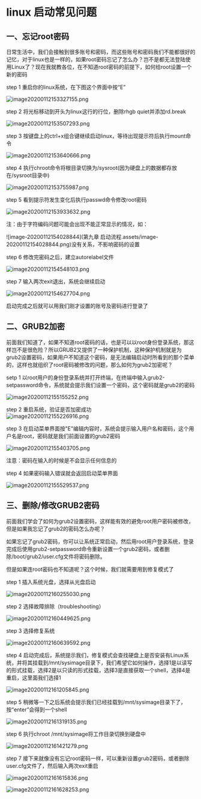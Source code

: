 # linux 启动常见问题

## 一、忘记root密码

日常生活中，我们会接触到很多账号和密码，而这些账号和密码我们不能都很好的记忆，对于linux也是一样的，如果root密码忘记了怎么办？岂不是都无法登陆使用Linux了？现在我就教各位，在不知道root密码的前提下，如何给root设置一个新的密码

step 1 重启你的linux系统，在下图这个界面中按“E”

​![image20200112153327155.png](assets/image20200112153327155-20230610173810-161xusl.png)​

step 2 将光标移动到开头为linux这行的行位，删除rhgb quiet并添加rd.break

​![image20200112153507293.png](assets/image20200112153507293-20230610173810-0kqd047.png)​

step 3 按键盘上的ctrl+x组合键继续启动linux，等待出现提示符后执行mount命令

​![image20200112153640666.png](assets/image20200112153640666-20230610173810-icu7tvh.png)​

step 4 执行chroot命令将根目录切换为/sysroot(因为硬盘上的数据都存放在/sysroot目录中)

​![image20200112153755987.png](assets/image20200112153755987-20230610173810-1ut40qq.png)​

step 5 看到提示符发生变化后执行passwd命令修改root密码

​![image20200112153933632.png](assets/image20200112153933632-20230610173810-0wlubzv.png)​

注：由于字符编码问题可能会出现不能正常显示的情况，如：

![image-20200112154028844](第九章 启动流程.assets/image-20200112154028844.png)没有关系，不影响密码的设置

step 6 修改完密码之后，建立autorelabel文件

​![image20200112154548103.png](assets/image20200112154548103-20230610173810-9pa3fw3.png)​

step 7 输入两次exit退出，系统会继续启动

​![image20200112154627704.png](assets/image20200112154627704-20230610173810-gkmg164.png)​

启动完成之后就可以用我们刚才设置的账号及密码进行登录了

## 二、GRUB2加密

前面我们知道了，如果不知道root密码的话，也是可以以root身份登录系统，那这样岂不是很危险？所以GRUB2又提供了一种保护机制，这种保护机制就是为grub2设置密码，如果用户不知道这个密码，是无法编辑启动时所看到的那个菜单的，这样也就组织了root密码被修改的问题，那么如何为grub2加密呢？

setp 1 以root用户的身份登录系统并打开终端，在终端中输入grub2-setpassword命令，系统就会提示我们设置一个密码，这个密码就是grub2的密码

​![image20200112155155252.png](assets/image20200112155155252-20230610173810-ox64bqm.png)​

step 2 重启系统，验证是否加密成功  
​![image20200112155226916.png](assets/image20200112155226916-20230610173810-4j84bwc.png)​

step 3 在启动菜单界面按"E"编辑内容时，系统会提示输入用户名和密码，这个用户名是root，密码就是我们前面设置的grub2密码

![image20200112155403705.png](assets/image20200112155403705-20230610173810-xmqxq3h.png)

注意：密码在输入的时候是不会显示任何信息的

step 4 如果密码输入错误就会返回启动菜单界面

​![image20200112155529537.png](assets/image20200112155529537-20230610173810-3wa4vq2.png)​

## 三、删除/修改GRUB2密码

前面我们学会了如何为grub2设置密码，这样能有效的避免root用户密码被修改，但是如果我忘记了grub2的密码怎么办呢？

如果忘记了grub2密码，你可以让系统正常启动，然后用root用户登录系统，登录完成后使用grub2-setpassword命令重新设置一个grub2密码，或者删除/boot/grub2/user.cfg文件将密码删除。

但是如果连root密码也不知道呢？这个时候，我们就需要用到修复模式了

step 1 插入系统光盘，选择从光盘启动

​![image20200112160255030.png](assets/image20200112160255030-20230610173810-vc2ga4b.png)​

step 2 选择故障排除（troubleshooting）

​![image20200112160449625.png](assets/image20200112160449625-20230610173810-k9ukyaw.png)​

step 3 选择修复系统

​![image20200112160639592.png](assets/image20200112160639592-20230610173810-hgk7lxo.png)​

step 4 启动完成后，系统提示我们，修复模式会查找硬盘上是否安装有Linux系统，并将其挂载到/mnt/sysimage目录下，我们希望它如何操作，选择1是以读写的形式挂载，选择2是以只读的形式挂载，选择3是直接获取一个shell，选择4是重启，这里面我们选择1

​![image20200112161205845.png](assets/image20200112161205845-20230610173810-sfhwyuj.png)​

step 5 稍微等一下之后系统会提示我们已经挂载到/mnt/sysimage目录下了，按“enter”会得到一个shell

​![image20200112161319135.png](assets/image20200112161319135-20230610173810-bm38yga.png)​

step 6 执行chroot /mnt/sysimage将工作目录切换到硬盘中

​![image20200112161421279.png](assets/image20200112161421279-20230610173810-xmj3zab.png)​

step 7 接下来就像没有忘记root密码一样，可以重新设置grub2密码，或者删除user.cfg文件了，然后输入两次exit重启

​![image20200112161615836.png](assets/image20200112161615836-20230610173810-st2byfp.png)​

​![image20200112161628253.png](assets/image20200112161628253-20230610173810-m881i52.png)​

‍
